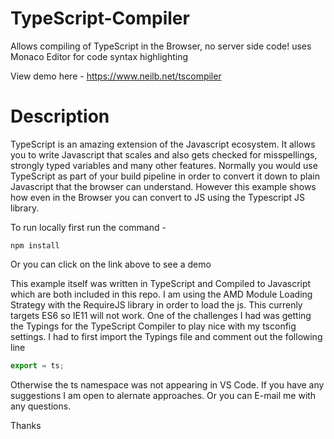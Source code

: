 # TypeScript-Compiler
Allows compiling of TypeScript in the Browser, no server side code! uses Monaco Editor for code syntax highlighting

View demo here - https://www.neilb.net/tscompiler

# Description
TypeScript is an amazing extension of the Javascript ecosystem. It allows you to write Javascript that scales and also gets checked for misspellings, strongly typed variables and many other features. Normally you would use TypeScript as part of your build pipeline in order to convert it down to plain Javascript that the browser can understand. However this example shows how even in the Browser you can convert to JS using the Typescript JS library. 

To run locally first run the command - 

`npm install`

Or you can click on the link above to see a demo

This example itself was written in TypeScript and Compiled to Javascript which are both included in this repo. I am using the AMD Module Loading Strategy with the RequireJS library in order to load the js. This currenly targets ES6 so IE11 will not work. One of the challenges I had was getting the Typings for the TypeScript Compiler to play nice with my tsconfig settings. I had to first import the Typings file and comment out the following line

```typescript
export = ts;
```

Otherwise the ts namespace was not appearing in VS Code. If you have any suggestions I am open to alernate approaches. Or you can E-mail me with any questions.

Thanks


